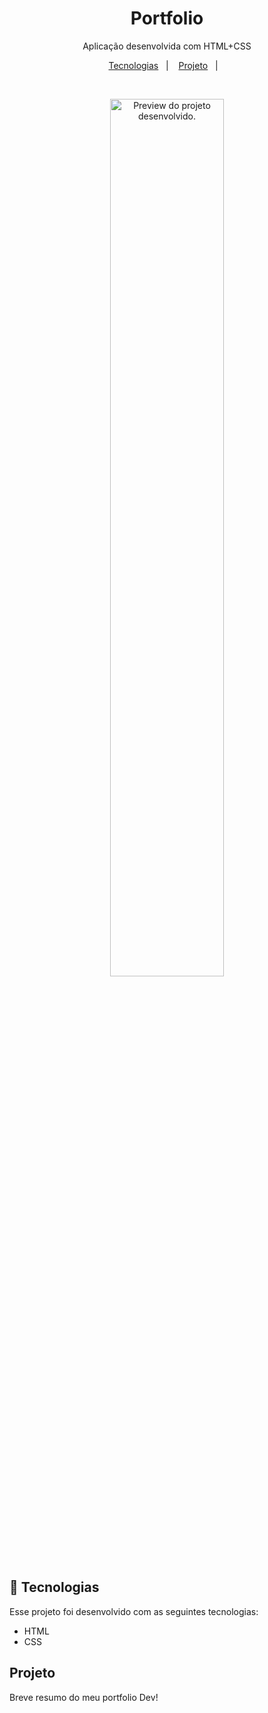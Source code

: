 <h1 align="center">Portfolio</h1>

<p align="center">
Aplicação desenvolvida com HTML+CSS
</p>

<p align="center">
  <a href="#-tecnologias">Tecnologias</a>&nbsp;&nbsp;&nbsp;|&nbsp;&nbsp;&nbsp;
  <a href="#-projeto">Projeto</a>&nbsp;&nbsp;&nbsp;|&nbsp;&nbsp;&nbsp;
</p>

<br>

<p align="center">
  <img src="./assets/image.pn" alt="Preview do projeto desenvolvido." width="60%">
</p>

## 🚀 Tecnologias

Esse projeto foi desenvolvido com as seguintes tecnologias:

- HTML
- CSS

## Projeto

Breve resumo do meu portfolio Dev!

